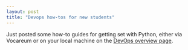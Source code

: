 ```yaml
---
layout: post
title: "Devops how-tos for new students"
---
```


Just posted some how-to guides for getting set with Python, either via Vocareum or on your local machine on the [DevOps overview page](https://gperdrizet.github.io/FSA_devops/devops_pages/overview.html).